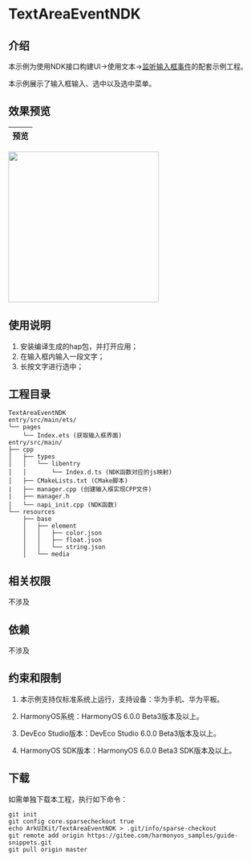 # TextAreaEventNDK

## 介绍

本示例为使用NDK接口构建UI->使用文本->[监听输入框事件](https://gitee.com/openharmony/docs/blob/master/zh-cn/application-dev/ui/ndk-textarea-event.md)的配套示例工程。 

本示例展示了输入框输入、选中以及选中菜单。

## 效果预览

| 预览                                      | 
| -------------------------------------------- | 
<img src="./screenshots/textarea_getstringevent.gif" width="300" />

## 使用说明
1. 安装编译生成的hap包，并打开应用；
2. 在输入框内输入一段文字；
3. 长按文字进行选中；


## 工程目录

```
TextAreaEventNDK
entry/src/main/ets/
└── pages
    └── Index.ets (获取输入框界面)
entry/src/main/
├── cpp
│   ├── types
│   │   └── libentry
│   │       └── Index.d.ts (NDK函数对应的js映射)
│   ├── CMakeLists.txt (CMake脚本)
|   ├── manager.cpp (创建输入框实现CPP文件)
|   ├── manager.h
│   └── napi_init.cpp (NDK函数)
└── resources
    ├── base
    │   ├── element
    │   │   ├── color.json
    │   │   ├── float.json
    │   │   └── string.json
    │   └── media
```

## 相关权限

不涉及

## 依赖

不涉及

## 约束和限制

1. 本示例支持仅标准系统上运行，支持设备：华为手机、华为平板。

2. HarmonyOS系统：HarmonyOS 6.0.0 Beta3版本及以上。
   
3. DevEco Studio版本：DevEco Studio 6.0.0 Beta3版本及以上。

4. HarmonyOS SDK版本：HarmonyOS 6.0.0 Beta3 SDK版本及以上。

## 下载

如需单独下载本工程，执行如下命令：

```
git init
git config core.sparsecheckout true
echo ArkUIKit/TextAreaEventNDK > .git/info/sparse-checkout
git remote add origin https://gitee.com/harmonyos_samples/guide-snippets.git
git pull origin master
```